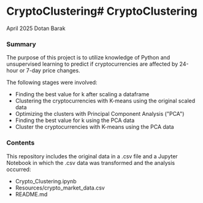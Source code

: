 # CryptoClustering# CryptoClustering
April 2025 Dotan Barak

### Summary
The purpose of this project is to utilize knowledge of Python and unsupervised learning to predict if cryptocurrencies are affected by 24-hour or 7-day price changes.

The following stages were involved:
- Finding the best value for k after scaling a dataframe
- Clustering the cryptocurrencies with K-means using the original scaled data
- Optimizing the clusters with Principal Component Analysis ("PCA")
- Finding the best value for k using the PCA data
- Cluster the cryptocurrencies with K-means using the PCA data

### Contents
This repository includes the original data in a .csv file and a Jupyter Notebook in which the .csv data was transformed and the analysis occurred:
-   Crypto_Clustering.ipynb
-   Resources/crypto_market_data.csv
-   README.md

